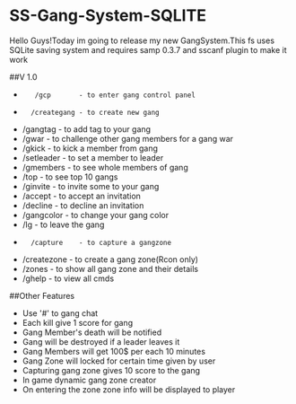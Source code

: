 # SS-Gang-System-SQLITE

Hello Guys!Today im going to release my new GangSystem.This fs uses SQLite saving system and requires samp 0.3.7 and sscanf plugin to make it work

##V 1.0 

*        /gcp 	    - to enter gang control panel                    
*       /creategang - to create new gang                             
*	/gangtag    - to add tag to your gang
*	/gwar       - to challenge other gang members for a gang war 
*	/gkick      - to kick a member from gang                     
*	/setleader  - to set a member to leader                      
*	/gmembers   - to see whole members of gang                   
*	/top        - to see top 10 gangs                            
*	/ginvite    - to invite some to your gang                    
*	/accept     - to accept an invitation                        
*	/decline    - to decline an invitation
*	/gangcolor  - to change your gang color                      
*	/lg         - to leave the gang                           
*       /capture    - to capture a gangzone                          
*	/createzone - to create a gang zone(Rcon only)               
*	/zones      -  to show all gang zone and their details       
*	/ghelp      - to view all cmds                               
                                                                
 ##Other Features                                   
	 
* Use '#' to gang chat                                        
* Each kill give 1 score for gang                             
* Gang Member's death will be notified                        
* Gang will be destroyed if a leader leaves it                
* Gang Members will get 100$ per each 10 minutes              
* Gang Zone will locked for certain time given by user      
* Capturing gang zone gives 10 score to the gang              
* In game dynamic gang zone creator                           
* On entering the zone zone info will be displayed to player  
	                                                           
